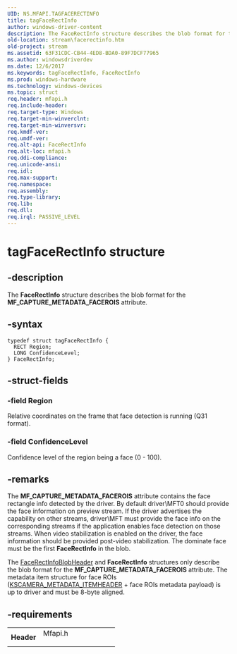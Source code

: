 ```yaml
---
UID: NS.MFAPI.TAGFACERECTINFO
title: tagFaceRectInfo
author: windows-driver-content
description: The FaceRectInfo structure describes the blob format for the MF_CAPTURE_METADATA_FACEROIS attribute.
old-location: stream\facerectinfo.htm
old-project: stream
ms.assetid: 63F31CDC-CB44-4ED8-BDA0-89F7DCF77965
ms.author: windowsdriverdev
ms.date: 12/6/2017
ms.keywords: tagFaceRectInfo, FaceRectInfo
ms.prod: windows-hardware
ms.technology: windows-devices
ms.topic: struct
req.header: mfapi.h
req.include-header: 
req.target-type: Windows
req.target-min-winverclnt: 
req.target-min-winversvr: 
req.kmdf-ver: 
req.umdf-ver: 
req.alt-api: FaceRectInfo
req.alt-loc: mfapi.h
req.ddi-compliance: 
req.unicode-ansi: 
req.idl: 
req.max-support: 
req.namespace: 
req.assembly: 
req.type-library: 
req.lib: 
req.dll: 
req.irql: PASSIVE_LEVEL
---
```


# tagFaceRectInfo structure



## -description
The <b>FaceRectInfo</b> structure describes the blob format for the <b>MF_CAPTURE_METADATA_FACEROIS</b> attribute.



## -syntax

````
typedef struct tagFaceRectInfo {
  RECT Region;
  LONG ConfidenceLevel;
} FaceRectInfo;
````


## -struct-fields

### -field Region

Relative coordinates on the frame that face detection is running (Q31 format).


### -field ConfidenceLevel

Confidence level of the region being a face (0 - 100).


## -remarks
The <b>MF_CAPTURE_METADATA_FACEROIS</b> attribute contains the face rectangle info detected by the driver.   By default driver\MFT0 should provide the face information on preview stream.  If the driver advertises the capability on other streams, driver\MFT must provide the face info on the corresponding streams if the application enables face detection on those streams.  When video stabilization is enabled on the driver, the face information should be provided post-video stabilization. The dominate face must be the first <b>FaceRectInfo</b> in the blob.

The <a href="stream.facerectinfoblobheader">FaceRectInfoBlobHeader</a> and <b>FaceRectInfo</b> structures only describe the blob format for the <b>MF_CAPTURE_METADATA_FACEROIS</b> attribute.  The metadata item structure for face ROIs (<a href="stream.kscamera_metadata_itemheader">KSCAMERA_METADATA_ITEMHEADER</a> + face ROIs metadata payload) is up to driver and must be 8-byte aligned.


## -requirements
<table>
<tr>
<th width="30%">
Header

</th>
<td width="70%">
<dl>
<dt>Mfapi.h</dt>
</dl>
</td>
</tr>
</table>